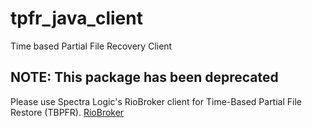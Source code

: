 # tpfr_java_client
Time based Partial File Recovery Client

## NOTE: This package has been deprecated ##
Please use Spectra Logic's RioBroker client for Time-Based Partial File Restore
(TBPFR). [RioBroker](https://github.com/SpectraLogic/escape_pod)

